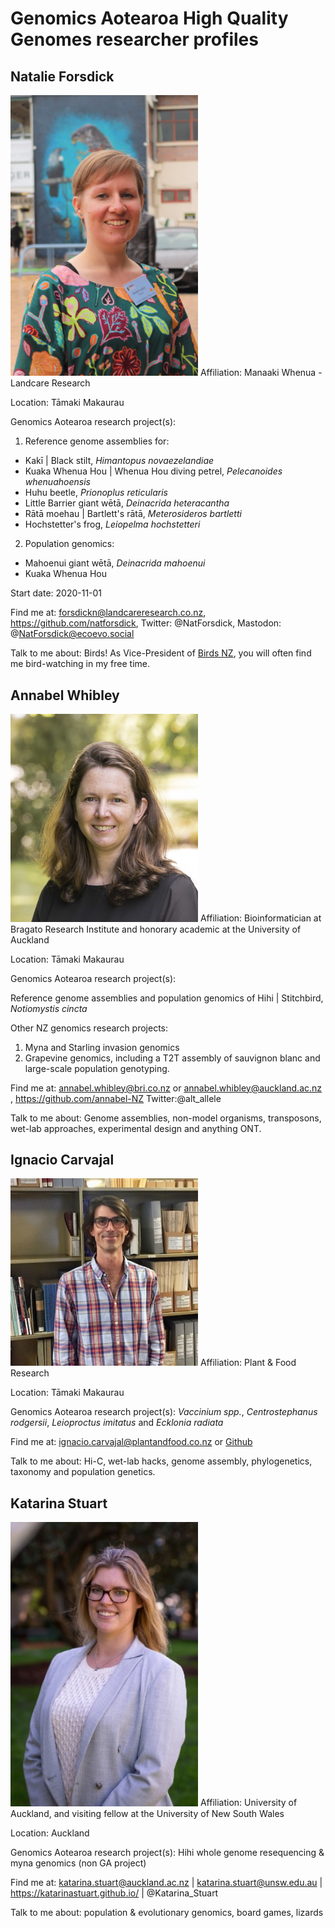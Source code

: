 # Genomics Aotearoa High Quality Genomes researcher profiles

## Natalie Forsdick

<img src="./images/NatForsdick.jpeg" alt="Profile photo of Natalie Forsdick" width="300">
Affiliation: Manaaki Whenua - Landcare Research

Location: Tāmaki Makaurau

Genomics Aotearoa research project(s):
1) Reference genome assemblies for:
- Kakī | Black stilt, *Himantopus novaezelandiae*
- Kuaka Whenua Hou | Whenua Hou diving petrel, *Pelecanoides whenuahoensis*
- Huhu beetle, *Prionoplus reticularis*
- Little Barrier giant wētā, *Deinacrida heteracantha*
- Rātā moehau | Bartlett's rātā, *Meterosideros bartletti*
- Hochstetter's frog, *Leiopelma hochstetteri*
    
2) Population genomics:
    
- Mahoenui giant wētā, *Deinacrida mahoenui*
- Kuaka Whenua Hou
    
Start date: 2020-11-01

Find me at: forsdickn@landcareresearch.co.nz, https://github.com/natforsdick, Twitter: @NatForsdick, Mastodon: @NatForsdick@ecoevo.social 

Talk to me about: Birds! As Vice-President of [Birds NZ](www.birdsnz.org.nz), you will often find me bird-watching in my free time. 

## Annabel Whibley
<img src="./images/AnnabelWhibley.jpg" alt="Profile photo of Annabel Whibley" width="300">
Affiliation: Bioinformatician at Bragato Research Institute and honorary academic at the University of Auckland 

Location: Tāmaki Makaurau

Genomics Aotearoa research project(s):

Reference genome assemblies and population genomics of  Hihi | Stitchbird, *Notiomystis cincta*

Other NZ genomics research projects:
1) Myna and Starling invasion genomics
2) Grapevine genomics, including a T2T assembly of sauvignon blanc and large-scale population genotyping.

Find me at: annabel.whibley@bri.co.nz or annabel.whibley@auckland.ac.nz , https://github.com/annabel-NZ Twitter:@alt_allele

Talk to me about: Genome assemblies, non-model organisms, transposons, wet-lab approaches, experimental design and anything ONT.

## Ignacio Carvajal
<img src="./images/IgnacioCarvajal.jpg" alt="Iggy was here" width="300">
Affiliation: Plant & Food Research 

Location: Tāmaki Makaurau

Genomics Aotearoa research project(s): *Vaccinium spp.*, *Centrostephanus rodgersii*, *Leioproctus imitatus* and *Ecklonia radiata*

Find me at: ignacio.carvajal@plantandfood.co.nz or  [Github](https://github.com/ignacio3437)

Talk to me about: Hi-C, wet-lab hacks, genome assembly, phylogenetics, taxonomy and population genetics. 

## Katarina Stuart
<img src="./images/KatarinaStuart.jpg" alt="Kat is sometimes here" width="300">
Affiliation: University of Auckland, and visiting fellow at the University of New South Wales

Location: Auckland

Genomics Aotearoa research project(s): Hihi whole genome resequencing & myna genomics (non GA project)

Find me at: katarina.stuart@auckland.ac.nz | katarina.stuart@unsw.edu.au | https://katarinastuart.github.io/ | @Katarina_Stuart

Talk to me about: population & evolutionary genomics, board games, lizards


